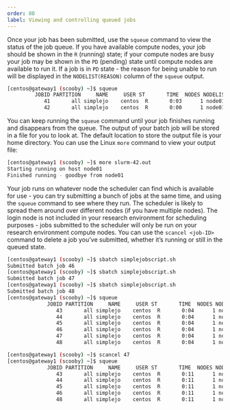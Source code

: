 ```yaml
---
order: 80
label: Viewing and controlling queued jobs
---
```



Once your job has been submitted, use the `squeue` command to view the status of the job queue. If you have available compute nodes, your job should be shown in the `R` (running) state; if your compute nodes are busy your job may be shown in the `PD` (pending) state until compute nodes are available to run it. If a job is in `PD` state - the reason for being unable to run will be displayed in the `NODELIST(REASON)` column of the `squeue` output.

```bash
[centos@gateway1 (scooby) ~]$ squeue
         JOBID PARTITION     NAME     USER ST       TIME  NODES NODELIST(REASON)
            41       all simplejo    centos  R       0:03      1 node01
            42       all simplejo    centos  R       0:00      1 node01
```

You can keep running the `squeue` command until your job finishes running and disappears from the queue. The output of your batch job will be stored in a file for you to look at. The default location to store the output file is your home directory. You can use the Linux `more` command to view your output file:

```bash
[centos@gateway1 (scooby) ~]$ more slurm-42.out
Starting running on host node01
Finished running - goodbye from node01
```

Your job runs on whatever node the scheduler can find which is available for use - you can try submitting a bunch of jobs at the same time, and using the `squeue` command to see where they run. The scheduler is likely to spread them around over different nodes (if you have multiple nodes). The login node is not included in your research environment for scheduling purposes - jobs submitted to the scheduler will only be run on your research environment compute nodes. You can use the `scancel <job-ID>` command to delete a job you’ve submitted, whether it’s running or still in the queued state.

```bash
[centos@gateway1 (scooby) ~]$ sbatch simplejobscript.sh
Submitted batch job 46
[centos@gateway1 (scooby) ~]$ sbatch simplejobscript.sh
Submitted batch job 47
[centos@gateway1 (scooby) ~]$ sbatch simplejobscript.sh
Submitted batch job 48
[centos@gateway1 (scooby) ~]$ squeue
             JOBID PARTITION     NAME     USER ST       TIME  NODES NODELIST(REASON)
                43       all simplejo    centos  R       0:04      1 node01
                44       all simplejo    centos  R       0:04      1 node01
                45       all simplejo    centos  R       0:04      1 node02
                46       all simplejo    centos  R       0:04      1 node02
                47       all simplejo    centos  R       0:04      1 node03
                48       all simplejo    centos  R       0:04      1 node03

[centos@gateway1 (scooby) ~]$ scancel 47
[centos@gateway1 (scooby) ~]$ squeue
             JOBID PARTITION     NAME     USER ST       TIME  NODES NODELIST(REASON)
                43       all simplejo    centos  R       0:11      1 node01
                44       all simplejo    centos  R       0:11      1 node01
                45       all simplejo    centos  R       0:11      1 node02
                46       all simplejo    centos  R       0:11      1 node02
                48       all simplejo    centos  R       0:11      1 node03
```

